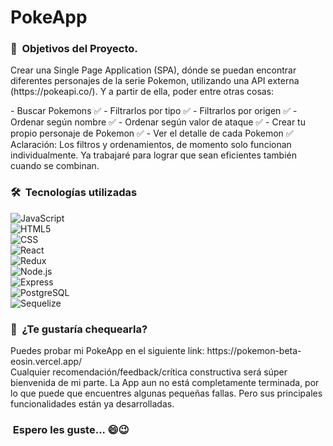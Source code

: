 # PokeApp

<h3> 🙂 &nbsp;Objetivos del Proyecto.</h3>
<p>Crear una Single Page Application (SPA), dónde se puedan encontrar diferentes personajes de la serie Pokemon, utilizando una API externa (https://pokeapi.co/). Y a partir de ella, poder entre otras cosas:</p>
- Buscar Pokemons ✅
- Filtrarlos por tipo ✅
- Filtrarlos por origen ✅
- Ordenar según nombre ✅
- Ordenar según valor de ataque ✅
- Crear tu propio personaje de Pokemon ✅
- Ver el detalle de cada Pokemon ✅
</br>
Aclaración: Los filtros y ordenamientos, de momento solo funcionan individualmente. Ya trabajaré para lograr que sean eficientes también cuando se combinan.

<h3> 🛠 &nbsp;Tecnologías utilizadas</h3>

  ![JavaScript](https://img.shields.io/badge/-JavaScript-333333?style=flat&logo=javascript) </br>
  ![HTML5](https://img.shields.io/badge/-HTML5-333333?style=flat&logo=HTML5) </br>
  ![CSS](https://img.shields.io/badge/-CSS-333333?style=flat&logo=CSS3&logoColor=1572B6) </br>
  ![React](https://img.shields.io/badge/-React-333333?style=flat&logo=react) </br>
  ![Redux](https://img.shields.io/badge/-Redux-333333?style=flat&logo=redux) </br>
  ![Node.js](https://img.shields.io/badge/-Node.js-333333?style=flat&logo=node.js) </br> 
  ![Express](https://img.shields.io/badge/-Express-333333?style=flat&logo=express) </br> 
  ![PostgreSQL](https://img.shields.io/badge/-PostgreSQL-333333?style=flat&logo=PostgreSQL) </br>
  ![Sequelize](https://img.shields.io/badge/-Sequelize-333333?style=flat&logo=sequelize) </br>

  <h3> 🕺 &nbsp;¿Te gustaría chequearla?</h3>
  Puedes probar mi PokeApp en el siguiente link: https://pokemon-beta-eosin.vercel.app/ </br>
  Cualquier recomendación/feedback/crítica constructiva será súper bienvenida de mi parte. La App aun no está completamente terminada, por lo que puede que encuentres algunas pequeñas fallas. Pero sus principales funcionalidades están ya desarrolladas.

   <h3>&nbsp;Espero les guste... 😄😉 </h3>
